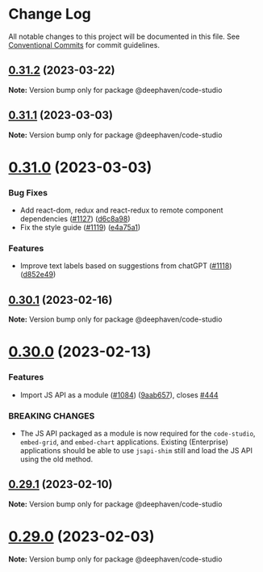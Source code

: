 # Change Log

All notable changes to this project will be documented in this file.
See [Conventional Commits](https://conventionalcommits.org) for commit guidelines.

## [0.31.2](https://github.com/deephaven/web-client-ui/compare/v0.31.1...v0.31.2) (2023-03-22)

**Note:** Version bump only for package @deephaven/code-studio

## [0.31.1](https://github.com/deephaven/web-client-ui/compare/v0.31.0...v0.31.1) (2023-03-03)

**Note:** Version bump only for package @deephaven/code-studio

# [0.31.0](https://github.com/deephaven/web-client-ui/compare/v0.30.1...v0.31.0) (2023-03-03)

### Bug Fixes

- Add react-dom, redux and react-redux to remote component dependencies ([#1127](https://github.com/deephaven/web-client-ui/issues/1127)) ([d6c8a98](https://github.com/deephaven/web-client-ui/commit/d6c8a988d62157abfb8daadbff5db3eaef21a247))
- Fix the style guide ([#1119](https://github.com/deephaven/web-client-ui/issues/1119)) ([e4a75a1](https://github.com/deephaven/web-client-ui/commit/e4a75a1882335d1c4a3481005d7af8d9f2679f9a))

### Features

- Improve text labels based on suggestions from chatGPT ([#1118](https://github.com/deephaven/web-client-ui/issues/1118)) ([d852e49](https://github.com/deephaven/web-client-ui/commit/d852e495a81c26a9273d6f8a72d4ea9fe9a04668))

## [0.30.1](https://github.com/deephaven/web-client-ui/compare/v0.30.0...v0.30.1) (2023-02-16)

**Note:** Version bump only for package @deephaven/code-studio

# [0.30.0](https://github.com/deephaven/web-client-ui/compare/v0.29.1...v0.30.0) (2023-02-13)

### Features

- Import JS API as a module ([#1084](https://github.com/deephaven/web-client-ui/issues/1084)) ([9aab657](https://github.com/deephaven/web-client-ui/commit/9aab657ca674e404db6d3cf9b9c663627d635c2c)), closes [#444](https://github.com/deephaven/web-client-ui/issues/444)

### BREAKING CHANGES

- The JS API packaged as a module is now required for the
  `code-studio`, `embed-grid`, and `embed-chart` applications. Existing
  (Enterprise) applications should be able to use `jsapi-shim` still and
  load the JS API using the old method.

## [0.29.1](https://github.com/deephaven/web-client-ui/compare/v0.29.0...v0.29.1) (2023-02-10)

**Note:** Version bump only for package @deephaven/code-studio

# [0.29.0](https://github.com/deephaven/web-client-ui/compare/v0.28.0...v0.29.0) (2023-02-03)

**Note:** Version bump only for package @deephaven/code-studio
